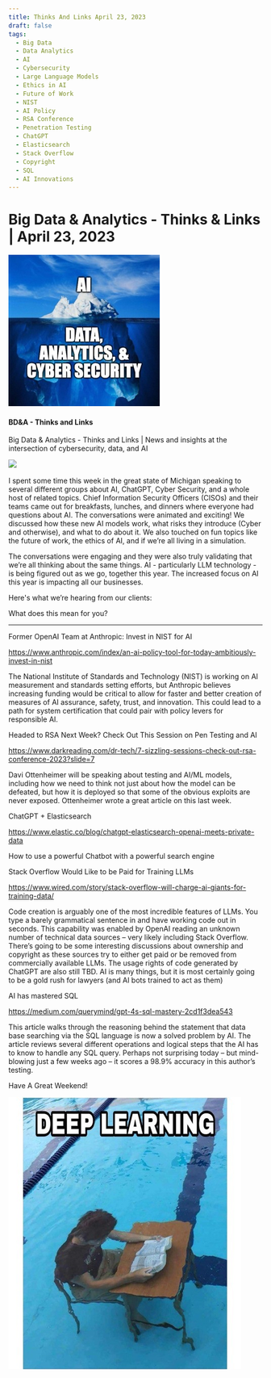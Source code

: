 ```yaml
---
title: Thinks And Links April 23, 2023
draft: false
tags:
  - Big Data
  - Data Analytics
  - AI
  - Cybersecurity
  - Large Language Models
  - Ethics in AI
  - Future of Work
  - NIST
  - AI Policy
  - RSA Conference
  - Penetration Testing
  - ChatGPT
  - Elasticsearch
  - Stack Overflow
  - Copyright
  - SQL
  - AI Innovations
---
```


# Big Data & Analytics - Thinks & Links | April 23, 2023

![](../images\1679742887729)

#### BD&A - Thinks and Links

Big Data & Analytics - Thinks and Links | News and insights at the intersection of cybersecurity, data, and AI

![](../https://media.licdn.com/mediaD4E12AQGBnWnfGkCp6A)

I spent some time this week in the great state of Michigan speaking to several different groups about AI, ChatGPT, Cyber Security, and a whole host of related topics. Chief Information Security Officers (CISOs) and their teams came out for breakfasts, lunches, and dinners where everyone had questions about AI. The conversations were animated and exciting! We discussed how these new AI models work, what risks they introduce (Cyber and otherwise), and what to do about it. We also touched on fun topics like the future of work, the ethics of AI, and if we’re all living in a simulation.

The conversations were engaging and they were also truly validating that we’re all thinking about the same things. AI - particularly LLM technology - is being figured out as we go, together this year. The increased focus on AI this year is impacting all our businesses.

Here's what we’re hearing from our clients:

What does this mean for you?

---

Former OpenAI Team at Anthropic: Invest in NIST for AI

https://www.anthropic.com/index/an-ai-policy-tool-for-today-ambitiously-invest-in-nist

The National Institute of Standards and Technology (NIST) is working on AI measurement and standards setting efforts, but Anthropic believes increasing funding would be critical to allow for faster and better creation of measures of AI assurance, safety, trust, and innovation. This could lead to a path for system certification that could pair with policy levers for responsible AI.

Headed to RSA Next Week? Check Out This Session on Pen Testing and AI

https://www.darkreading.com/dr-tech/7-sizzling-sessions-check-out-rsa-conference-2023?slide=7

Davi Ottenheimer will be speaking about testing and AI/ML models, including how we need to think not just about how the model can be defeated, but how it is deployed so that some of the obvious exploits are never exposed. Ottenheimer wrote a great article on this last week.

ChatGPT + Elasticsearch

https://www.elastic.co/blog/chatgpt-elasticsearch-openai-meets-private-data

How to use a powerful Chatbot with a powerful search engine

Stack Overflow Would Like to be Paid for Training LLMs

https://www.wired.com/story/stack-overflow-will-charge-ai-giants-for-training-data/

Code creation is arguably one of the most incredible features of LLMs. You type a barely grammatical sentence in and have working code out in seconds. This capability was enabled by OpenAI reading an unknown number of technical data sources – very likely including Stack Overflow. There’s going to be some interesting discussions about ownership and copyright as these sources try to either get paid or be removed from commercially available LLMs. The usage rights of code generated by ChatGPT are also still TBD. AI is many things, but it is most certainly going to be a gold rush for lawyers (and AI bots trained to act as them)

AI has mastered SQL

https://medium.com/querymind/gpt-4s-sql-mastery-2cd1f3dea543

This article walks through the reasoning behind the statement that data base searching via the SQL language is now a solved problem by AI. The article reviews several different operations and logical steps that the AI has to know to handle any SQL query. Perhaps not surprising today – but mind-blowing just a few weeks ago – it scores a 98.9% accuracy in this author’s testing.

Have A Great Weekend!

![No alt text provided for this image](../images\1682242697470)
